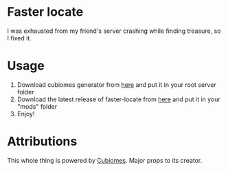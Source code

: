 # Faster locate
I was exhausted from my friend's server crashing while finding treasure, so I fixed it.

# Usage
1. Download cubiomes generator from [here](https://github.com/Shoshak/cubiomes_generator/releases/latest/download/cubiomes_generator) and put it in your root server folder
2. Download the latest release of faster-locate from [here](https://github.com/Shoshak/cubiomes_generator/releases/latest) and put it in your "mods" folder
3. Enjoy!

# Attributions
This whole thing is powered by [Cubiomes](https://github.com/Cubitect/cubiomes). Major props to its creator.
